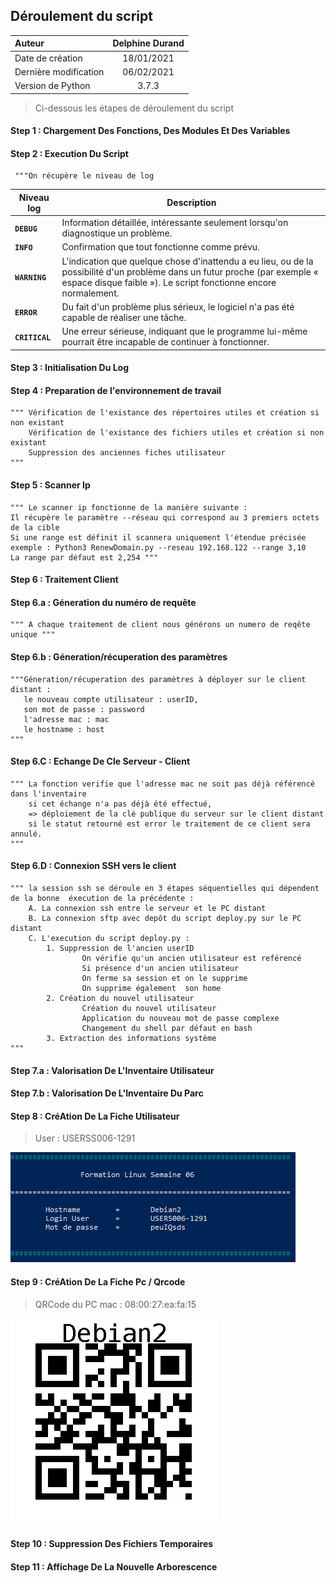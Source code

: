 ## Déroulement du script 

| Auteur | Delphine Durand |
| :------------ |:---------------:| 
| Date de création     | 18/01/2021 | 
| Dernière modification      | 06/02/2021       | 
| Version de Python | 3.7.3        |  

> Ci-dessous les étapes de déroulement du script

#### Step 1 :	Chargement Des Fonctions, Des Modules Et Des Variables
#### Step 2 :	Execution Du Script	

     """On récupère le niveau de log
| Niveau log | Description                    |
| ------------- | ------------------------------ |
|**`DEBUG`** |  Information détaillée, intéressante seulement lorsqu'on diagnostique un problème.       |
|**`INFO`** |  Confirmation que tout fonctionne comme prévu.      |
|**`WARNING`** |  L'indication que quelque chose d'inattendu a eu lieu, ou de la possibilité d'un problème dans un futur proche (par exemple « espace disque faible »). Le script fonctionne encore normalement.      |
|**`ERROR `** |  Du fait d'un problème plus sérieux, le logiciel n'a pas été capable de réaliser une tâche.    
|**`CRITICAL`** |  Une erreur sérieuse, indiquant que le programme lui-même pourrait être incapable de continuer à fonctionner. |


#### Step 3 :	Initialisation Du Log
#### Step 4 :	Preparation de l'environnement de travail

    """ Vérification de l'existance des répertoires utiles et création si non existant
        Vérification de l'existance des fichiers utiles et création si non existant
        Suppression des anciennes fiches utilisateur
    """
#### Step 5 :	Scanner Ip

    """ Le scanner ip fonctionne de la manière suivante :
    Il récupère le paramètre --réseau qui correspond au 3 premiers octets de la cible
    Si une range est définit il scannera uniquement l'étendue précisée 
    exemple : Python3 RenewDomain.py --reseau 192.168.122 --range 3,10
    La range par défaut est 2,254 """

#### Step 6 :	Traitement Client
#### Step 6.a :	Géneration du numéro de requête

    """ A chaque traitement de client nous générons un numero de reqête unique """

#### Step 6.b :	Géneration/récuperation des paramètres

    """Géneration/récuperation des paramètres à déployer sur le client distant :
       le nouveau compte utilisateur : userID,
       son mot de passe : password
       l'adresse mac : mac 
       le hostname : host 
    """
#### Step 6.C : Echange De Cle Serveur - Client

    """ La fonction verifie que l'adresse mac ne soit pas déjà référencé dans l'inventaire
        si cet échange n'a pas déjà été effectué, 
        => déploiement de la clé publique du serveur sur le client distant 
        si le statut retourné est error le traitement de ce client sera annulé.
    """
#### Step 6.D : Connexion SSH vers le client

    """ la session ssh se déroule en 3 étapes séquentielles qui dépendent 
	de la bonne  éxecution de la précédente :
        A. La connexion ssh entre le serveur et le PC distant
        B. La connexion sftp avec depôt du script deploy.py sur le PC distant
        C. L'execution du script deploy.py :
			1. Suppression de l'ancien userID
					On vérifie qu'un ancien utilisateur est reférencé
					Si présence d'un ancien utilisateur
					On ferme sa session et on le supprime
					On supprime également  son home
			2. Création du nouvel utilisateur
					Création du nouvel utilisateur
					Application du nouveau mot de passe complexe
					Changement du shell par défaut en bash
			3. Extraction des informations système
    """
#### Step 7.a : Valorisation De L'Inventaire Utilisateur
#### Step 7.b : Valorisation De L'Inventaire Du Parc
#### Step 8 : CréAtion De La Fiche Utilisateur
> User : USERSS006-1291

![](https://github.com/deldemone/DelyWeb-Project/blob/main/Documents/USERSS006-1291.PNG)
#### Step 9 : CréAtion De La Fiche Pc / Qrcode
> QRCode du PC mac : 08:00:27:ea:fa:15

![](https://github.com/deldemone/DelyWeb-Project/blob/main/Documents/080027eafa15.jpg)
#### Step 10 : Suppression Des Fichiers Temporaires
#### Step 11 : Affichage De La Nouvelle Arborescence

